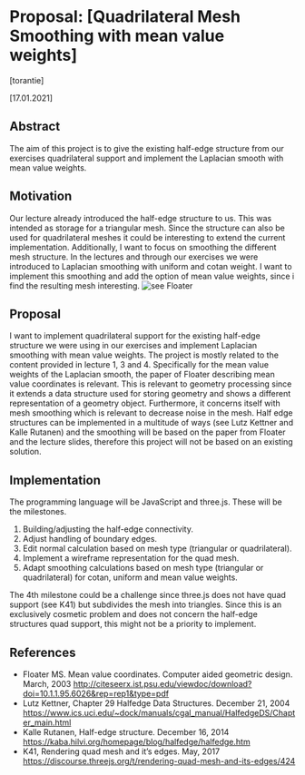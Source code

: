 # Proposal: [Quadrilateral Mesh Smoothing with mean value weights]

[torantie]

[17.01.2021]

## Abstract

The aim of this project is to give the existing half-edge structure from our exercises quadrilateral support and implement the Laplacian smooth with mean value weights.

## Motivation

Our lecture already introduced the half-edge structure to us. This was intended as storage for a triangular mesh. Since the structure can also be used for quadrilateral meshes it could be interesting to extend the current implementation. Additionally, I want to focus on smoothing the different mesh structure. In the lectures and through our exercises we were introduced to Laplacian smoothing with uniform and cotan weight. I want to implement this smoothing and add the option of mean value weights, since i find the resulting mesh interesting.
![see Floater](https://github.com/torantie/gp-ws2021/tree/project-proposal/projects/torantie/proposal/assets/mean_value.png?raw=true)

## Proposal

I want to implement quadrilateral support for the existing half-edge structure we were using in our exercises and implement Laplacian smoothing with mean value weights.
The project is mostly related to the content provided in lecture 1, 3 and 4. Specifically for the mean value weights of the Laplacian smooth, the paper of Floater describing mean value coordinates is relevant.
This is relevant to geometry processing since it extends a data structure used for storing geometry and shows a different representation of a geometry object. Furthermore, it concerns itself with mesh smoothing which is relevant to decrease noise in the mesh.
Half edge structures can be implemented in a multitude of ways (see Lutz Kettner and Kalle Rutanen) and the smoothing will be based on the paper from Floater and the lecture slides, therefore this project will not be based on an existing solution.

## Implementation

The programming language will be JavaScript and three.js. These will be the milestones.
1. Building/adjusting the half-edge connectivity.
2. Adjust handling of boundary edges.
3. Edit normal calculation based on mesh type (triangular or quadrilateral).
4. Implement a wireframe representation for the quad mesh.
5. Adapt smoothing calculations based on mesh type (triangular or quadrilateral) for cotan, uniform and mean value weights.

The 4th milestone could be a challenge since three.js does not have quad support (see K41) but subdivides the mesh into triangles. Since this is an exclusively cosmetic problem and does not concern the half-edge structures quad support, this might not be a priority to implement.

## References

- Floater MS. Mean value coordinates. Computer aided geometric design. March, 2003 http://citeseerx.ist.psu.edu/viewdoc/download?doi=10.1.1.95.6026&rep=rep1&type=pdf
- Lutz Kettner, Chapter 29 Halfedge Data Structures. December 21, 2004  https://www.ics.uci.edu/~dock/manuals/cgal_manual/HalfedgeDS/Chapter_main.html
- Kalle Rutanen, Half-edge structure. December 16, 2014 https://kaba.hilvi.org/homepage/blog/halfedge/halfedge.htm
- K41, Rendering quad mesh and it’s edges. May, 2017 https://discourse.threejs.org/t/rendering-quad-mesh-and-its-edges/424

